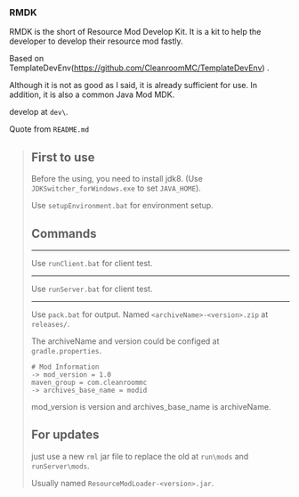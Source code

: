 ### RMDK

  RMDK is the short of Resource Mod Develop Kit. It is a kit to help the developer to develop their resource mod fastly.
  
  Based on TemplateDevEnv(https://github.com/CleanroomMC/TemplateDevEnv) .
  
  Although it is not as good as I said, it is already sufficient for use. In addition, it is also a common Java Mod MDK.
  
  develop at `dev\`.

Quote from `README.md`
> ## First to use
>Before the using, you need to install jdk8.
>(Use `JDKSwitcher_forWindows.exe` to set `JAVA_HOME`).
>
>Use `setupEnvironment.bat` for environment setup.
>
>## Commands
>
>
>---
>
>
>Use `runClient.bat` for client test.
>
>
>---
>
>
>Use `runServer.bat` for client test.
>
>
>---
>
>
>Use `pack.bat` for output.
>Named `<archiveName>-<version>.zip` at `releases/`.
>
>
>The archiveName and version could be configed at `gradle.properties`.
>
>```text
># Mod Information
> -> mod_version = 1.0
> maven_group = com.cleanroommc
> -> archives_base_name = modid
>```
>
>mod_version is version and archives_base_name is archiveName.
>
>## For updates
>
>just use a new `rml` jar file to replace the old at `run\mods` and `runServer\mods`.
>
>Usually named `ResourceModLoader-<version>.jar`.

